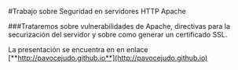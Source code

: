 #Trabajo sobre Seguridad en servidores HTTP Apache

###Trataremos sobre vulnerabilidades de Apache, directivas para la securización del servidor y sobre como generar un certificado SSL.

La presentación se encuentra en en enlace [**http://pavocejudo.github.io**](http://pavocejudo.github.io)
